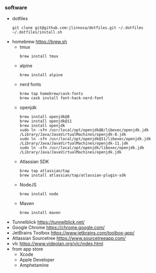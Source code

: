 ### software

* dotfiles
    ```
    git clone git@github.com:jlinnosa/dotfiles.git ~/.dotfiles
    ~/.dotfiles/install.sh
    ```
* homebrew https://brew.sh
    * tmux
        ```
        brew install tmux
        ```
    * alpine
        ```
        brew install alpine
        ```
    * nerd fonts
        ```
        brew tap homebrew/cask-fonts
        brew cask install font-hack-nerd-font
        ```
    * openjdk
        ```
        brew install openjdk@8
        brew install openjdk@11
        brew install openjdk
        sudo ln -sfn /usr/local/opt/openjdk@8/libexec/openjdk.jdk /Library/Java/JavaVirtualMachines/openjdk-8.jdk
        sudo ln -sfn /usr/local/opt/openjdk@11/libexec/openjdk.jdk /Library/Java/JavaVirtualMachines/openjdk-11.jdk
        sudo ln -sfn /usr/local/opt/openjdk/libexec/openjdk.jdk /Library/Java/JavaVirtualMachines/openjdk.jdk
        ```
    * Atlassian SDK
        ```
        brew tap atlassian/tap
        brew install atlassian/tap/atlassian-plugin-sdk
        ```
    * NodeJS
        ```
        brew install node
        ```
    * Maven
        ```
        brew install maven
        ```
* Tunnelblick https://tunnelblick.net/
* Google Chrome https://chrome.google.com/
* JetBrains Toolbox https://www.jetbrains.com/toolbox-app/
* Atlassian Sourcetree https://www.sourcetreeapp.com/
* vlc https://www.videolan.org/vlc/index.html
* from app store
    * Xcode
    * Apple Developer
    * Amphetamine
